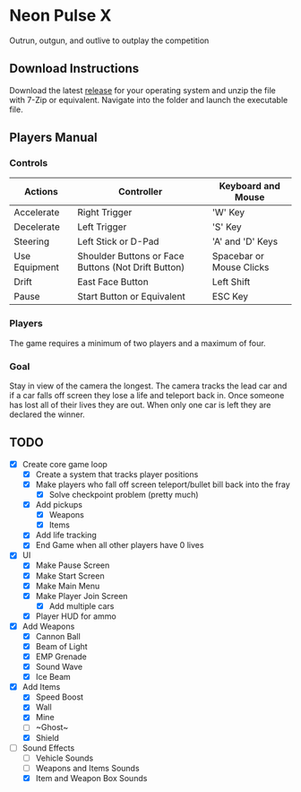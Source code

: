 # Neon Pulse X
Outrun, outgun, and outlive to outplay the competition

## Download Instructions
Download the latest [release](https://github.com/JesJac-214/Neon-Pulse-X/releases) for your operating system and unzip the file with 7-Zip or equivalent. Navigate into the folder and launch the executable file.

## Players Manual

### Controls
| Actions | Controller | Keyboard and Mouse |
| ----------- | ----------- | ----------- |
| Accelerate | Right Trigger | 'W' Key |
| Decelerate | Left Trigger | 'S' Key |
| Steering | Left Stick or D-Pad | 'A' and 'D' Keys |
| Use Equipment | Shoulder Buttons or Face Buttons (Not Drift Button) | Spacebar or Mouse Clicks |
| Drift | East Face Button | Left Shift |
| Pause | Start Button or Equivalent | ESC Key |

### Players
The game requires a minimum of two players and a maximum of four.

### Goal
Stay in view of the camera the longest. The camera tracks the lead car and if a car falls off screen they lose a life and teleport back in. Once someone has lost all of their lives they are out. When only one car is left they are declared the winner.

## TODO
- [x] Create core game loop
  - [x] Create a system that tracks player positions
  - [x] Make players who fall off screen teleport/bullet bill back into the fray
    - [x] Solve checkpoint problem (pretty much)
  - [x] Add pickups
    - [x] Weapons
    - [x] Items
  - [x] Add life tracking
  - [x] End Game when all other players have 0 lives
- [x] UI
  - [x] Make Pause Screen
  - [x] Make Start Screen
  - [x] Make Main Menu
  - [x] Make Player Join Screen
    - [x] Add multiple cars
  - [x] Player HUD for ammo
- [x] Add Weapons
  - [x] Cannon Ball
  - [x] Beam of Light
  - [x] EMP Grenade
  - [x] Sound Wave
  - [x] Ice Beam
- [x] Add Items
  - [x] Speed Boost
  - [x] Wall
  - [x] Mine
  - [ ] ~Ghost~
  - [x] Shield
- [ ] Sound Effects
  - [ ] Vehicle Sounds
  - [ ] Weapons and Items Sounds
  - [x] Item and Weapon Box Sounds

